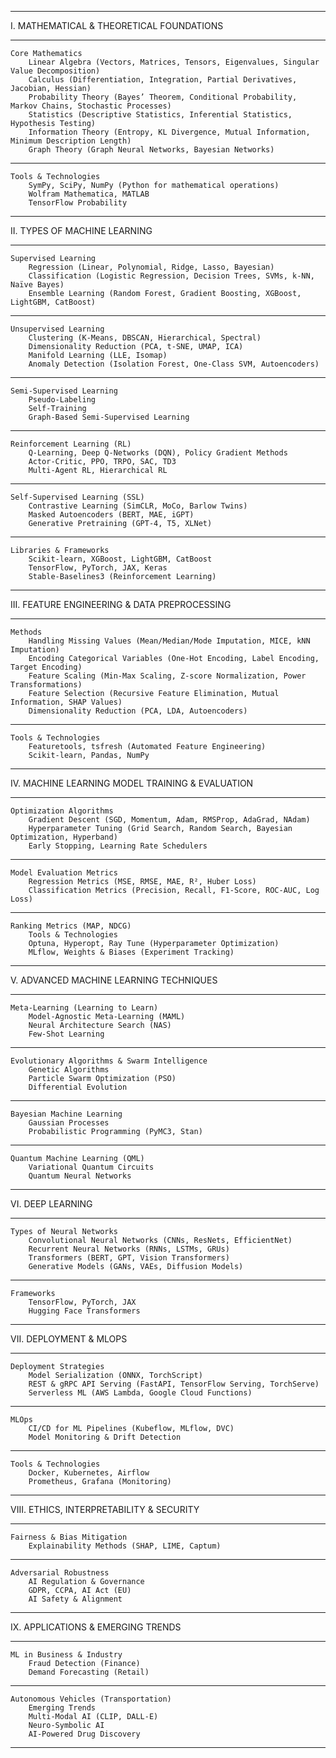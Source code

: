 ________________________________________
I. MATHEMATICAL & THEORETICAL FOUNDATIONS
________________________________________

	Core Mathematics
 		Linear Algebra (Vectors, Matrices, Tensors, Eigenvalues, Singular Value Decomposition)
	 	Calculus (Differentiation, Integration, Partial Derivatives, Jacobian, Hessian)
	 	Probability Theory (Bayes’ Theorem, Conditional Probability, Markov Chains, Stochastic Processes)
		Statistics (Descriptive Statistics, Inferential Statistics, Hypothesis Testing)
		Information Theory (Entropy, KL Divergence, Mutual Information, Minimum Description Length)
		Graph Theory (Graph Neural Networks, Bayesian Networks)
________________________________________

	Tools & Technologies
  		SymPy, SciPy, NumPy (Python for mathematical operations)
  		Wolfram Mathematica, MATLAB
  		TensorFlow Probability
________________________________________
II. TYPES OF MACHINE LEARNING
________________________________________

	Supervised Learning
 		Regression (Linear, Polynomial, Ridge, Lasso, Bayesian)
		Classification (Logistic Regression, Decision Trees, SVMs, k-NN, Naïve Bayes)
		Ensemble Learning (Random Forest, Gradient Boosting, XGBoost, LightGBM, CatBoost)

________________________________________

	Unsupervised Learning
		Clustering (K-Means, DBSCAN, Hierarchical, Spectral)
		Dimensionality Reduction (PCA, t-SNE, UMAP, ICA)
		Manifold Learning (LLE, Isomap)
		Anomaly Detection (Isolation Forest, One-Class SVM, Autoencoders)
________________________________________
	Semi-Supervised Learning
		Pseudo-Labeling
		Self-Training
		Graph-Based Semi-Supervised Learning

________________________________________

	Reinforcement Learning (RL)
		Q-Learning, Deep Q-Networks (DQN), Policy Gradient Methods
		Actor-Critic, PPO, TRPO, SAC, TD3
		Multi-Agent RL, Hierarchical RL
________________________________________
	Self-Supervised Learning (SSL)
		Contrastive Learning (SimCLR, MoCo, Barlow Twins)
		Masked Autoencoders (BERT, MAE, iGPT)
 		Generative Pretraining (GPT-4, T5, XLNet)
________________________________________
	Libraries & Frameworks
		Scikit-learn, XGBoost, LightGBM, CatBoost
		TensorFlow, PyTorch, JAX, Keras
		Stable-Baselines3 (Reinforcement Learning)
________________________________________
 
III. FEATURE ENGINEERING & DATA PREPROCESSING
________________________________________

	Methods
		Handling Missing Values (Mean/Median/Mode Imputation, MICE, kNN Imputation)
		Encoding Categorical Variables (One-Hot Encoding, Label Encoding, Target Encoding)
		Feature Scaling (Min-Max Scaling, Z-score Normalization, Power Transformations)
		Feature Selection (Recursive Feature Elimination, Mutual Information, SHAP Values)
		Dimensionality Reduction (PCA, LDA, Autoencoders)

________________________________________

	Tools & Technologies
		Featuretools, tsfresh (Automated Feature Engineering)
		Scikit-learn, Pandas, NumPy
________________________________________

IV. MACHINE LEARNING MODEL TRAINING & EVALUATION
________________________________________
	Optimization Algorithms
		Gradient Descent (SGD, Momentum, Adam, RMSProp, AdaGrad, NAdam)
		Hyperparameter Tuning (Grid Search, Random Search, Bayesian Optimization, Hyperband)
		Early Stopping, Learning Rate Schedulers
________________________________________

	Model Evaluation Metrics
		Regression Metrics (MSE, RMSE, MAE, R², Huber Loss)
		Classification Metrics (Precision, Recall, F1-Score, ROC-AUC, Log Loss)
________________________________________

	Ranking Metrics (MAP, NDCG)
		Tools & Technologies
		Optuna, Hyperopt, Ray Tune (Hyperparameter Optimization)
		MLflow, Weights & Biases (Experiment Tracking)

________________________________________
V. ADVANCED MACHINE LEARNING TECHNIQUES
________________________________________

	Meta-Learning (Learning to Learn)
		Model-Agnostic Meta-Learning (MAML)
		Neural Architecture Search (NAS)
		Few-Shot Learning
________________________________________
	Evolutionary Algorithms & Swarm Intelligence
		Genetic Algorithms
		Particle Swarm Optimization (PSO)
		Differential Evolution
________________________________________
	Bayesian Machine Learning
		Gaussian Processes
		Probabilistic Programming (PyMC3, Stan)
________________________________________

	Quantum Machine Learning (QML)
		Variational Quantum Circuits
		Quantum Neural Networks
________________________________________
VI. DEEP LEARNING
________________________________________

	Types of Neural Networks
		Convolutional Neural Networks (CNNs, ResNets, EfficientNet)
		Recurrent Neural Networks (RNNs, LSTMs, GRUs)
		Transformers (BERT, GPT, Vision Transformers)
		Generative Models (GANs, VAEs, Diffusion Models)
________________________________________
	Frameworks
		TensorFlow, PyTorch, JAX
		Hugging Face Transformers
________________________________________

VII. DEPLOYMENT & MLOPS
________________________________________

	Deployment Strategies
		Model Serialization (ONNX, TorchScript)
		REST & gRPC API Serving (FastAPI, TensorFlow Serving, TorchServe)
		Serverless ML (AWS Lambda, Google Cloud Functions)
________________________________________
	MLOps
		CI/CD for ML Pipelines (Kubeflow, MLflow, DVC)
		Model Monitoring & Drift Detection
________________________________________
	Tools & Technologies
		Docker, Kubernetes, Airflow
		Prometheus, Grafana (Monitoring)
________________________________________
VIII. ETHICS, INTERPRETABILITY & SECURITY
________________________________________
	Fairness & Bias Mitigation
		Explainability Methods (SHAP, LIME, Captum)
________________________________________
	Adversarial Robustness
		AI Regulation & Governance
		GDPR, CCPA, AI Act (EU)
		AI Safety & Alignment
________________________________________
IX. APPLICATIONS & EMERGING TRENDS
________________________________________
	ML in Business & Industry
		Fraud Detection (Finance)
		Demand Forecasting (Retail)
________________________________________
	Autonomous Vehicles (Transportation)
		Emerging Trends
		Multi-Modal AI (CLIP, DALL-E)
		Neuro-Symbolic AI
		AI-Powered Drug Discovery
________________________________________
